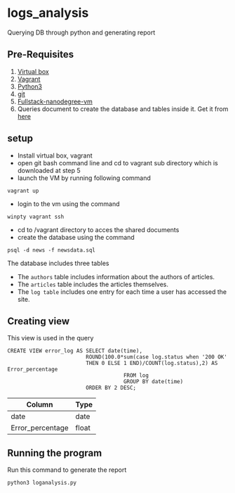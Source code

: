 # logs_analysis
Querying DB through python and generating report

## Pre-Requisites
1. [Virtual box](https://www.virtualbox.org/wiki/Download_Old_Builds_5_1)
1. [Vagrant](https://www.vagrantup.com/downloads.html)
1. [Python3](https://www.python.org/downloads/release/python-364)
1. [git](https://git-scm.com/downloads)
1. [Fullstack-nanodegree-vm](https://github.com/udacity/fullstack-nanodegree-vm)
1. Queries document to create the database and tables inside it. Get it from [here](https://d17h27t6h515a5.cloudfront.net/topher/2016/August/57b5f748_newsdata/newsdata.zip)

## setup
* Install virtual box, vagrant
* open git bash command line and cd to vagrant sub directory which is downloaded at step 5
* launch the VM by running following command
```
vagrant up
```
* login to the vm using the command

```
winpty vagrant ssh
```
* cd to /vagrant directory to acces the shared documents
* create the database using the command 
```
psql -d news -f newsdata.sql
```

The database includes three tables

- The ```authors``` table includes information about the authors of articles.
- The ```articles``` table includes the articles themselves.
- The ```log table``` includes one entry for each time a user has accessed the site.

## Creating view

This view is used in the query 

```
CREATE VIEW error_log AS SELECT date(time),
                         ROUND(100.0*sum(case log.status when '200 OK' 
                         THEN 0 ELSE 1 END)/COUNT(log.status),2) AS Error_percentage 
						             FROM log 
						             GROUP BY date(time) 
                         ORDER BY 2 DESC;                     
```

Column | Type
------ | -------
date | date
Error_percentage | float

## Running the program 

Run this command to generate the report
```
python3 loganalysis.py
```



